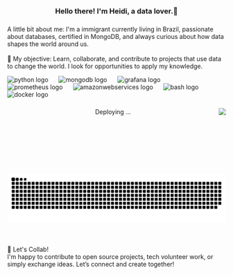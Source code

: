 <h3 align="center">Hello there! I'm Heidi, a data lover.💚</h3>

###

<p align="left">A little bit about me:  I'm a immigrant currently living in Brazil, passionate about databases, certified in MongoDB, and always curious about how data shapes the world around us.<br><br>📌  My objective: Learn, collaborate, and contribute to projects that use data to change the world. I look for opportunities to apply my knowledge.</p>



<div align="left">
  <img src="https://cdn.jsdelivr.net/gh/devicons/devicon/icons/python/python-original.svg" height="45" alt="python logo"  />
  <img width="16" />
  <img src="https://skillicons.dev/icons?i=mongodb" height="45" alt="mongodb logo"  />
  <img width="16" />

  <img src="https://cdn.simpleicons.org/grafana/F46800" height="45" alt="grafana logo"  />
  <img width="16" />
  <img src="https://cdn.simpleicons.org/prometheus/E6522C" height="45" alt="prometheus logo"  />
  <img width="16" />
  <img src="https://cdn.simpleicons.org/amazonwebservices/FF9900" height="45" alt="amazonwebservices logo"  />
  <img width="16" />
  <img src="https://cdn.simpleicons.org/gnubash/4EAA25" height="45" alt="bash logo"  />
  <img width="16" />
  <img src="https://cdn.simpleicons.org/docker/2496ED" height="45" alt="docker logo"  />
</div>

###

<img align="right" height="150" src="https://media1.giphy.com/media/v1.Y2lkPTc5MGI3NjExemRtem16Y3R6ZWFscWkwb3R4cG1qMGt3Y2IxajlkNDEwa3VuMm1wcCZlcD12MV9pbnRlcm5hbF9naWZfYnlfaWQmY3Q9Zw/I3ygnSYhWWL6w/giphy.gif"  />

###

<p align="center">Deploying ...</p>

###

<img src="https://raw.githubusercontent.com/Heeidb/Heeidb/output/github-snake.svg" alt="Snake animation" />

###

<br clear="both">

<p align="left">🤝 Let's Collab!<br>I'm happy to contribute to open source projects, tech volunteer work, or simply exchange ideas. Let’s connect and create together!</p>

###
